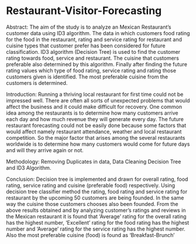 # Restaurant-Visitor-Forecasting
Abstract:
  The aim of the study is to analyze an Mexican Restaurant’s customer data using ID3 algorithm. 
  The data in which customers food rating for the food in the restaurant, rating and service rating for restaurant and cuisine types that customer prefer has been considered for future classification. 
  ID3 algorithm (Decision Tree) is used to find the customer rating towards food, service and restaurant. 
  The cuisine that customers preferable also determined by this algorithm. 
  Finally after finding the future rating values which type of food rating, service rating and rating those customers given is identified. 
  The most preferable cuisine from the customers is determined.
 
 Introduction:
  Running a thriving local restaurant for first time could not be impressed well. 
  There are often all sorts of unexpected problems that would affect the business and it could make difficult for recovery. 
  One common idea among the restaurants is to determine how many customers arrive each day and how much revenue they will generate every day.
  The future restaurant forecasting could not be easily done because some factors that would affect namely restaurant attendance, weather and local restaurant competition. 
  So the major factor that arises among the several restaurants worldwide is to determine how many customers would come for future days and will they arrive again or not.

Methodology:
  Removing Duplicates in data, Data Cleaning Decision Tree and ID3 Algorithm.

Conclusion:
  Decision tree is implemented and drawn for overall rating, food rating, service rating and cuisine (preferable food) respectively. 
  Using decision tree classifier method the rating, food rating and service rating for restaurant by the upcoming 50 customers are being founded.
  In the same way the cuisine those customers chooses also been founded. 
  From the above results obtained and by analyzing customer’s ratings and reviews in the Mexican restaurant it is found that ‘Average’ rating for the overall rating has the highest number, ‘Excellent’ rating for the food rating has the highest number and ‘Average’ rating for the service rating has the highest number. 
  Also the most preferable cuisine (food) is found as ‘Breakfast-Brunch’

